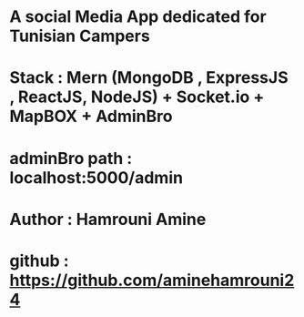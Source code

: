 # A social Media App dedicated for Tunisian Campers
<!-- This App is a full mern Stack app build throughout Socket.io -->
# Stack : Mern (MongoDB , ExpressJS , ReactJS, NodeJS) + Socket.io + MapBOX + AdminBro
# adminBro path : localhost:5000/admin
# Author : Hamrouni Amine 
# github : https://github.com/aminehamrouni24